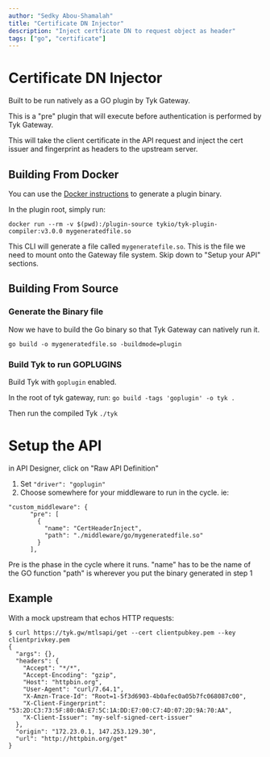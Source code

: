 ```yaml
---
author: "Sedky Abou-Shamalah"
title: "Certificate DN Injector"
description: "Inject certficate DN to request object as header"
tags: ["go", "certificate"]
---
```


# Certificate DN Injector

Built to be run natively as a GO plugin by Tyk Gateway.  

This is a "pre" plugin that will execute before authentication is performed by Tyk Gateway.

This will take the client certificate in the API request and inject the cert issuer and fingerprint as headers to the upstream server.

## Building From Docker
You can use the [Docker instructions](https://tyk.io/docs/plugins/supported-languages/golang/#building-a-golang-plugin) to generate a plugin binary.

In the plugin root, simply run:
```
docker run --rm -v $(pwd):/plugin-source tykio/tyk-plugin-compiler:v3.0.0 mygeneratedfile.so
```

This CLI will generate a file called `mygeneratefile.so`.  This is the file we need to mount onto the Gateway file system.  Skip down to "Setup your API" sections.

## Building From Source
### Generate the Binary file
Now we have to build the Go binary so that Tyk Gateway can natively run it.
```
go build -o mygeneratedfile.so -buildmode=plugin
```

### Build Tyk to run GOPLUGINS
Build Tyk with `goplugin` enabled.

In the root of tyk gateway, run:
`go build -tags 'goplugin' -o tyk .`

Then run the compiled Tyk
`./tyk`

# Setup the API
in API Designer, click on "Raw API Definition"
1. Set `"driver": "goplugin"`
2. Choose somewhere for your middleware to run in the cycle. ie:
```
"custom_middleware": {
      "pre": [
        {
          "name": "CertHeaderInject",
          "path": "./middleware/go/mygeneratedfile.so"
        }
      ],
   ```   
Pre is the phase in the cycle where it runs.
"name" has to be the name of the GO function
"path" is wherever you put the binary generated in step 1

## Example
With a mock upstream that echos HTTP requests:

```
$ curl https://tyk.gw/mtlsapi/get --cert clientpubkey.pem --key clientprivkey.pem
{
  "args": {},
  "headers": {
    "Accept": "*/*",
    "Accept-Encoding": "gzip",
    "Host": "httpbin.org",
    "User-Agent": "curl/7.64.1",
    "X-Amzn-Trace-Id": "Root=1-5f3d6903-4b0afec0a05b7fc068087c00",
    "X-Client-Fingerprint": "53:2D:C3:73:5F:80:0A:E7:5C:1A:DD:E7:00:C7:4D:07:2D:9A:70:AA",
    "X-Client-Issuer": "my-self-signed-cert-issuer"
  },
  "origin": "172.23.0.1, 147.253.129.30",
  "url": "http://httpbin.org/get"
}
```
